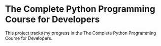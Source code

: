 # The Complete Python Programming Course for Developers

This project tracks my progress in the The Complete Python Programming Course for Developers.
